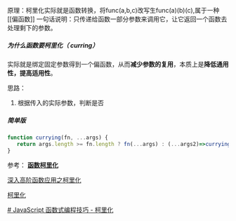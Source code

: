 原理：柯里化实际就是函数转换，将func(a,b,c)改写生func(a)(b)(c),属于一种[[偏函数]]
一句话说明：只传递给函数一部分参数来调用它，让它返回一个函数去处理剩下的参数。
##### 为什么函数要柯里化（ curring）
实际就是绑定固定参数得到一个偏函数，从而**减少参数的复用**，本质上是**降低通用性，提高适用性**。



思路：
1. 根据传入的实际参数，判断是否

##### 简单版
```js
function currying(fn, ...args) {
   return args.length >= fn.length ? fn(...args) : (...args2)=>currying(fn, ...args, ...args2);
}
```






















参考：
[ **函数柯里化**](https://github.com/ConardLi/awesome-coding-js/blob/master/JavaScript/%E5%87%BD%E6%95%B0%E6%9F%AF%E9%87%8C%E5%8C%96.md)

[ 深入高阶函数应用之柯里化](https://muyiy.cn/blog/6/6.2.html)

[柯里化](https://zh.javascript.info/currying-partials)

[# JavaScript 函数式编程技巧 - 柯里化](https://chinese.freecodecamp.org/news/javascript-han-shu-shi-bian-cheng-ji-qiao-ke-li-hua/)
